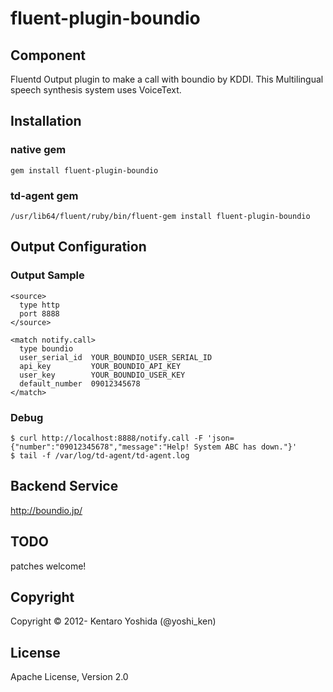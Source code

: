 fluent-plugin-boundio
=====================

## Component
Fluentd Output plugin to make a call with boundio by KDDI. This Multilingual speech synthesis system uses VoiceText.

## Installation

### native gem
`````
gem install fluent-plugin-boundio
`````

### td-agent gem
`````
/usr/lib64/fluent/ruby/bin/fluent-gem install fluent-plugin-boundio
`````

## Output Configuration

### Output Sample
`````
<source>
  type http
  port 8888
</source>

<match notify.call>
  type boundio
  user_serial_id  YOUR_BOUNDIO_USER_SERIAL_ID
  api_key         YOUR_BOUNDIO_API_KEY
  user_key        YOUR_BOUNDIO_USER_KEY
  default_number  09012345678
</match>
`````

### Debug
`````
$ curl http://localhost:8888/notify.call -F 'json={"number":"09012345678","message":"Help! System ABC has down."}'
$ tail -f /var/log/td-agent/td-agent.log
`````

## Backend Service
http://boundio.jp/

## TODO
patches welcome!

## Copyright
Copyright © 2012- Kentaro Yoshida (@yoshi_ken)

## License
Apache License, Version 2.0
